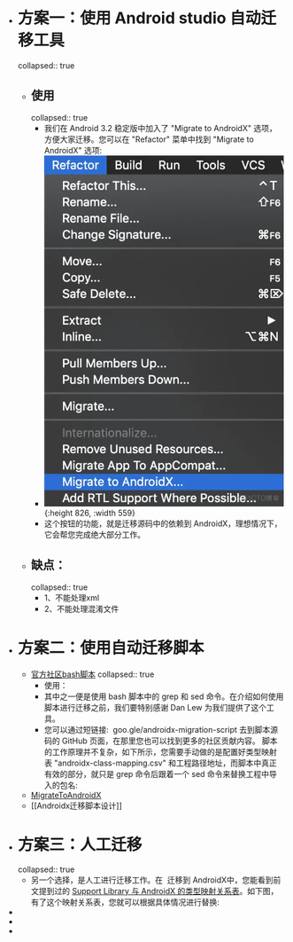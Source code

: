 - # 方案一：使用 Android studio 自动迁移工具
  collapsed:: true
	- ## 使用
	  collapsed:: true
		- 我们在 Android 3.2 稳定版中加入了 "Migrate to AndroidX" 选项，方便大家迁移。您可以在 "Refactor" 菜单中找到 "Migrate to AndroidX" 选项:
		- ![image.png](../assets/image_1675394438826_0.png){:height 826, :width 559}
		- 这个按钮的功能，就是迁移源码中的依赖到 AndroidX，理想情况下，它会帮您完成绝大部分工作。
	- ## 缺点：
	  collapsed:: true
		- 1、不能处理xml
		- 2、不能处理混淆文件
- # 方案二：使用自动迁移脚本
	- [官方社区bash脚本](https://github.com/smithasanehalli/androidx-migration)
	  collapsed:: true
		- 使用：
		- 其中之一便是使用 bash 脚本中的 grep 和 sed 命令。在介绍如何使用脚本进行迁移之前，我们要特别感谢 Dan Lew 为我们提供了这个工具。
		- 您可以通过短链接: ​ ​goo.gle/androidx-migration-script​​ 去到脚本源码的 GitHub 页面，在那里您也可以找到更多的社区贡献内容。
		  脚本的工作原理并不复杂，如下所示，您需要手动做的是配置好类型映射表 "androidx-class-mapping.csv" 和工程路径地址，而脚本中真正有效的部分，就只是 grep 命令后跟着一个 sed 命令来替换工程中导入的包名:
	- [MigrateToAndroidX](https://github.com/yuweiguocn/MigrateToAndroidX)
	- [[Androidx迁移脚本设计]]
- # 方案三：人工迁移
  collapsed:: true
	- 另一个选择，是人工进行迁移工作。在 ​ ​迁移到 AndroidX​​ 中，您能看到前文提到过的 [Support Library 与 AndroidX 的类型映射关系表](https://developer.android.google.cn/jetpack/androidx/migrate?hl=zh-cn)。如下图，有了这个映射关系表，您就可以根据具体情况进行替换:
-
-
-